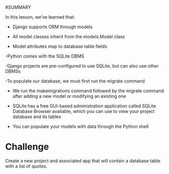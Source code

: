 #SUMMARY

In this lesson, we’ve learned that:

- Django supports ORM through models

- All model classes inherit from the 
models.Model class

- Model attributes map to database table fields

-Python comes with the SQLite DBMS

-Django projects are pre-configured to use SQLite, but can also use other DBMSs

-To  populate our database, we must first run the migrate command

- We run the makemigrations command followed by the migrate command after adding a new model or modifying an existing one

- SQLite has a free GUI-based administration application called SQLite Database Browser available, which you can use to view your project database and its tables

- You can populate your models with data through the Python shell


# Challenge 

Create a new project and associated app that will contain a database table with a list of quotes.